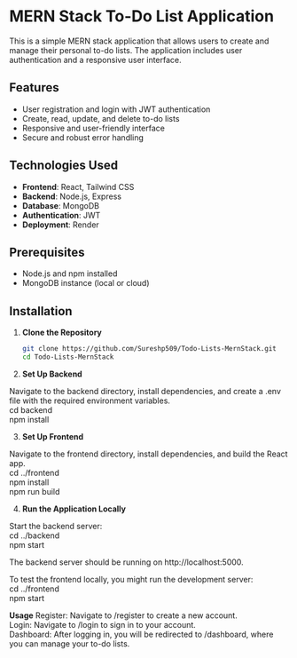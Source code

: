 # MERN Stack To-Do List Application

This is a simple MERN stack application that allows users to create and manage their personal to-do lists. The application includes user authentication and a responsive user interface.


## Features

- User registration and login with JWT authentication
- Create, read, update, and delete to-do lists
- Responsive and user-friendly interface
- Secure and robust error handling

## Technologies Used

- **Frontend**: React, Tailwind CSS
- **Backend**: Node.js, Express
- **Database**: MongoDB
- **Authentication**: JWT
- **Deployment**: Render

## Prerequisites

- Node.js and npm installed
- MongoDB instance (local or cloud)

## Installation

1. **Clone the Repository**

   ```bash
   git clone https://github.com/Sureshp509/Todo-Lists-MernStack.git
   cd Todo-Lists-MernStack

2. **Set Up Backend**  

Navigate to the backend directory, install dependencies, and create a .env file with the required environment variables.  
    cd backend  
    npm install  

3. **Set Up Frontend**

Navigate to the frontend directory, install dependencies, and build the React app.  
cd ../frontend  
npm install  
npm run build  

4. **Run the Application Locally**

Start the backend server:  
cd ../backend  
npm start  

The backend server should be running on http://localhost:5000.  

To test the frontend locally, you might run the development server:  
cd ../frontend  
npm start  

**Usage**
Register: Navigate to /register to create a new account.  
Login: Navigate to /login to sign in to your account.  
Dashboard: After logging in, you will be redirected to /dashboard, where you can manage your to-do lists.  
